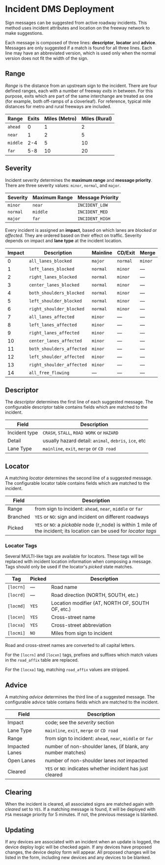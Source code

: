 # Incident DMS Deployment

Sign messages can be suggested from active roadway incidents.  This method uses
incident attributes and location on the freeway network to make suggestions.

Each message is composed of three lines: **descriptor**, **locator** and
**advice**.  Messages are only suggested if a match is found for all three
lines.  Each line may have an abbreviated version, which is used only when the
normal version does not fit the width of the sign.

## Range

*Range* is the distance from an upstream sign to the incident.  There are four
defined ranges, each with a number of freeway *exits* in between.  For this
purpose, exits which are part of the same interchange are treated as one (for
example, both off-ramps of a cloverleaf).  For reference, typical mile distances
for metro and rural freeways are included.

Range    | Exits | Miles (Metro) | Miles (Rural)
---------|-------|---------------|--------------
`ahead`  |     0 |             1 |             2
`near`   |     1 |             2 |             5
`middle` |   2-4 |             5 |            10
`far`    |   5-8 |            10 |            20

## Severity

Incident severity determines the **maximum range** and **message priority**.
There are three severity values: `minor`, `normal`, and `major`.

Severity | Maximum Range | Message Priority
---------|---------------|------------------
`minor`  | `near`        | `INCIDENT_LOW`
`normal` | `middle`      | `INCIDENT_MED`
`major`  | `far`         | `INCIDENT_HIGH`

Every incident is assigned an **impact**, based on which lanes are *blocked* or
*affected*.  They are ordered based on their effect on traffic.  Severity
depends on impact and **lane type** at the incident location.

Impact | Description               | Mainline   | CD/Exit  | Merge
-------|---------------------------|------------|----------|--------
 0     | `all_lanes_blocked`       | `major`    | `normal` | `minor`
 1     | `left_lanes_blocked`      | `normal`   | `minor`  | —
 2     | `right_lanes_blocked`     | `normal`   | `minor`  | —
 3     | `center_lanes_blocked`    | `normal`   | `minor`  | —
 4     | `both_shoulders_blocked`  | `normal`   | `minor`  | —
 5     | `left_shoulder_blocked`   | `normal`   | `minor`  | —
 6     | `right_shoulder_blocked`  | `normal`   | `minor`  | —
 7     | `all_lanes_affected`      | `minor`    | —        | —
 8     | `left_lanes_affected`     | `minor`    | —        | —
 9     | `right_lanes_affected`    | `minor`    | —        | —
10     | `center_lanes_affected`   | `minor`    | —        | —
11     | `both_shoulders_affected` | `minor`    | —        | —
12     | `left_shoulder_affected`  | `minor`    | —        | —
13     | `right_shoulder_affected` | `minor`    | —        | —
14     | `all_free_flowing`        | —          | —        | —

## Descriptor

The *descriptor* determines the first line of each suggested message.  The
configurable descriptor table contains fields which are matched to the incident.

Field         | Description
--------------|---------------------------------------------------
Incident type | `CRASH`, `STALL`, `ROAD WORK` or `HAZARD`
Detail        | usually hazard detail: `animal`, `debris`, `ice`, etc
Lane Type     | `mainline`, `exit`, `merge` or `CD road`

## Locator

A matching *locator* determines the second line of a suggested message.  The
configurable locator table contains fields which are matched to the incident.

Field    | Description
---------|---------------------------------------------------
Range    | from sign to incident: `ahead`, `near`, `middle` or `far`
Branched | `YES` or `NO`: sign and incident on different roadways
Picked   | `YES` or `NO`: a *pickable* node (r_node) is within 1 mile of the incident; its location can be used for *locator tags*

### Locator Tags

Several MULTI-like tags are available for locators.  These tags will be replaced
with incident location information when composing a message.  Tags should only
be used if the locator's *picked* state matches.

Tag       | Picked | Description
----------|--------|-------------------------------------------------
`[locrn]` | —      | Road name
`[locrd]` | —      | Road direction (NORTH, SOUTH, etc.)
`[locmd]` | `YES`  | Location modifier (AT, NORTH OF, SOUTH OF, etc.)
`[locxn]` | `YES`  | Cross-street name
`[locxa]` | `YES`  | Cross-street abbreviation
`[locmi]` | `NO`   | Miles from sign to incident

Road and cross-street names are converted to all capital letters.

For the `[locrn]` and `[locxn]` tags, prefixes and suffixes which match values
in the `road_affix` table are replaced.

For the `[locxa]` tag, matching `road_affix` values are stripped.

## Advice

A matching *advice* determines the third line of a suggested message.  The
configurable advice table contains fields which are matched to the incident.

Field          | Description
---------------|---------------------------------
Impact         | code; see the *severity* section
Lane Type      | `mainline`, `exit`, `merge` or `CD road`
Range          | from sign to incident: `ahead`, `near`, `middle` or `far`
Impacted Lanes | number of non-shoulder lanes, (if blank, any number matches)
Open Lanes     | number of non-shoulder lanes *not* impacted
Cleared        | `YES` or `NO`: indicates whether incident has just cleared

## Clearing

When the incident is cleared, all associated signs are matched again with
*cleared* set to `YES`.  If a matching message is found, it will be deployed
with `PSA` message priority for 5 minutes.  If not, the previous message is
blanked.

## Updating

If any devices are associated with an incident when an update is logged, the
device deploy logic will be checked again.  If any devices have proposed
changes, the device deploy form will appear.  All proposed changes will be
listed in the form, including new devices and any devices to be blanked.
